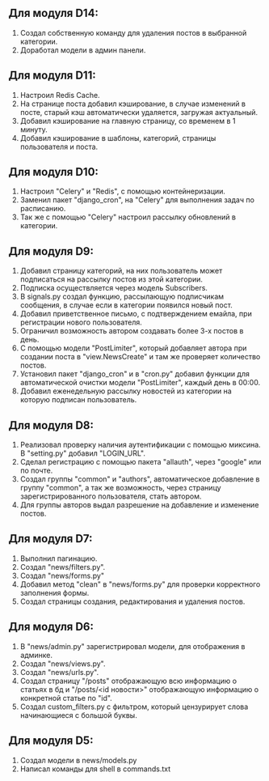 ## Для модуля D14:
1. Создал собственную команду для удаления постов в выбранной категории.
2. Доработал модели в админ панели.

## Для модуля D11:
1. Настроил Redis Cache.
2. На странице поста добавил кэширование, в случае изменений в посте, старый кэш автоматически удаляется, загружая актуальный.
3. Добавил кэширование на главную страницу, со временем в 1 минуту.
4. Добавил кэширование в шаблоны, категорий, страницы пользователя и поста.

## Для модуля D10:
1. Настроил "Celery" и "Redis", с помощью контейнеризации.
2. Заменил пакет "django_cron", на "Celery" для выполнения задач по расписанию.
3. Так же с помощью "Celery" настроил рассылку обновлений в категории.

## Для модуля D9:
1. Добавил страницу категорий, на них пользователь может подписаться на рассылку постов из этой категории.
2. Подписка осуществляется через модель Subscribers.
3. В signals.py создал функцию, рассылающую подписчикам сообщения, в случае если в категории появился новый пост.
4. Добавил приветственное письмо, с подтверждением емайла, при регистрации нового пользователя.
5. Ограничил возможность автором создавать более 3-х постов в день. 
6. С помощью модели "PostLimiter", который добавляет автора при создании поста в "view.NewsCreate" и там же проверяет количество постов.
7. Установил пакет "django_cron" и в "cron.py" добавил функции для автоматической очистки модели "PostLimiter", каждый день в 00:00.
8. Добавил еженедельную рассылку новостей из категории на которую подписан пользователь.

## Для модуля D8:
1. Реализовал проверку наличия аутентификации с помощью миксина. В "setting.py" добавил "LOGIN_URL".
2. Сделал регистрацию с помощью пакета "allauth", через "google" или по почте.
3. Создал группы "common" и "authors", автоматическое добавление в группу "common", а так же возможность, через страницу зарегистрированного пользователя, стать автором.
4. Для группы авторов выдал разрешение на добавление и изменение постов.

## Для модуля D7:
1. Выполнил пагинацию.
2. Создал "news/filters.py".
3. Создал "news/forms.py"
4. Добавил метод "clean" в "news/forms.py" для проверки корректного заполнения формы.
5. Создал страницы создания, редактирования и удаления постов.

## Для модуля D6:
1. В "news/admin.py" зарегистрировал модели, для отображения в админке.
2. Создал "news/views.py".
3. Создал "news/urls.py".
4. Создал страницу "/posts" отображающую всю информацию о статьях в бд и "/posts/<id новости>" отображающую информацию о конкретной статье по "id".
5. Создал custom_filters.py с фильтром, который цензурирует слова начинающиеся с большой буквы.

## Для модуля D5:
1. Создал модели в news/models.py
2. Написал команды для shell в commands.txt